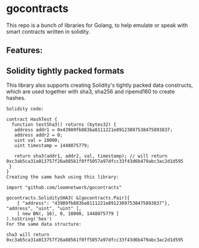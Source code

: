 # gocontracts

This repo is a bunch of libraries for Golang, to help emulate or speak with smart contracts written in solidity.



## Features:


## Solidity tightly packed formats

This library also supports creating Solidity's tightly packed data constructs, which are used together with sha3, sha256 and ripemd160 to create hashes.

```
Solidity code:

contract HashTest {
  function testSha3() returns (bytes32) {
   address addr1 = 0x43989fb883ba8111221e89123897538475893837;
   address addr2 = 0;
   uint val = 10000;
   uint timestamp = 1448075779;

   return sha3(addr1, addr2, val, timestamp); // will return 0xc3ab5ca31a013757f26a88561f0ff5057a97dfcc33f43d6b479abc3ac2d1d595
 }
}
Creating the same hash using this library:

import "github.com/loomnetwork/gocontracts"

gocontracts.SoliditySHA3( &[gocontracts.Pair]{
    { "address": "43989fb883ba8111221e89123897538475893837"}, "address", "uint", "uint" ],
    [ new BN(, 16), 0, 10000, 1448075779 ]
).toString('hex')
For the same data structure:

sha3 will return 0xc3ab5ca31a013757f26a88561f0ff5057a97dfcc33f43d6b479abc3ac2d1d595

```